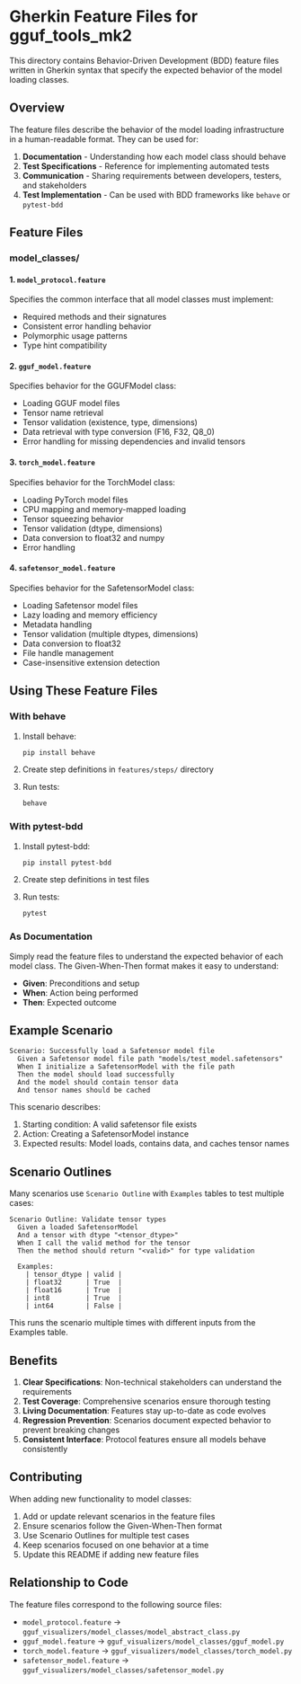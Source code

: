 # Gherkin Feature Files for gguf_tools_mk2

This directory contains Behavior-Driven Development (BDD) feature files written in Gherkin syntax that specify the expected behavior of the model loading classes.

## Overview

The feature files describe the behavior of the model loading infrastructure in a human-readable format. They can be used for:

1. **Documentation** - Understanding how each model class should behave
2. **Test Specifications** - Reference for implementing automated tests
3. **Communication** - Sharing requirements between developers, testers, and stakeholders
4. **Test Implementation** - Can be used with BDD frameworks like `behave` or `pytest-bdd`

## Feature Files

### model_classes/

#### 1. `model_protocol.feature`
Specifies the common interface that all model classes must implement:
- Required methods and their signatures
- Consistent error handling behavior
- Polymorphic usage patterns
- Type hint compatibility

#### 2. `gguf_model.feature`
Specifies behavior for the GGUFModel class:
- Loading GGUF model files
- Tensor name retrieval
- Tensor validation (existence, type, dimensions)
- Data retrieval with type conversion (F16, F32, Q8_0)
- Error handling for missing dependencies and invalid tensors

#### 3. `torch_model.feature`
Specifies behavior for the TorchModel class:
- Loading PyTorch model files
- CPU mapping and memory-mapped loading
- Tensor squeezing behavior
- Tensor validation (dtype, dimensions)
- Data conversion to float32 and numpy
- Error handling

#### 4. `safetensor_model.feature`
Specifies behavior for the SafetensorModel class:
- Loading Safetensor model files
- Lazy loading and memory efficiency
- Metadata handling
- Tensor validation (multiple dtypes, dimensions)
- Data conversion to float32
- File handle management
- Case-insensitive extension detection

## Using These Feature Files

### With behave

1. Install behave:
   ```bash
   pip install behave
   ```

2. Create step definitions in `features/steps/` directory

3. Run tests:
   ```bash
   behave
   ```

### With pytest-bdd

1. Install pytest-bdd:
   ```bash
   pip install pytest-bdd
   ```

2. Create step definitions in test files

3. Run tests:
   ```bash
   pytest
   ```

### As Documentation

Simply read the feature files to understand the expected behavior of each model class. The Given-When-Then format makes it easy to understand:

- **Given**: Preconditions and setup
- **When**: Action being performed
- **Then**: Expected outcome

## Example Scenario

```gherkin
Scenario: Successfully load a Safetensor model file
  Given a Safetensor model file path "models/test_model.safetensors"
  When I initialize a SafetensorModel with the file path
  Then the model should load successfully
  And the model should contain tensor data
  And tensor names should be cached
```

This scenario describes:
1. Starting condition: A valid safetensor file exists
2. Action: Creating a SafetensorModel instance
3. Expected results: Model loads, contains data, and caches tensor names

## Scenario Outlines

Many scenarios use `Scenario Outline` with `Examples` tables to test multiple cases:

```gherkin
Scenario Outline: Validate tensor types
  Given a loaded SafetensorModel
  And a tensor with dtype "<tensor_dtype>"
  When I call the valid method for the tensor
  Then the method should return "<valid>" for type validation

  Examples:
    | tensor_dtype | valid |
    | float32      | True  |
    | float16      | True  |
    | int8         | True  |
    | int64        | False |
```

This runs the scenario multiple times with different inputs from the Examples table.

## Benefits

1. **Clear Specifications**: Non-technical stakeholders can understand the requirements
2. **Test Coverage**: Comprehensive scenarios ensure thorough testing
3. **Living Documentation**: Features stay up-to-date as code evolves
4. **Regression Prevention**: Scenarios document expected behavior to prevent breaking changes
5. **Consistent Interface**: Protocol features ensure all models behave consistently

## Contributing

When adding new functionality to model classes:

1. Add or update relevant scenarios in the feature files
2. Ensure scenarios follow the Given-When-Then format
3. Use Scenario Outlines for multiple test cases
4. Keep scenarios focused on one behavior at a time
5. Update this README if adding new feature files

## Relationship to Code

The feature files correspond to the following source files:

- `model_protocol.feature` → `gguf_visualizers/model_classes/model_abstract_class.py`
- `gguf_model.feature` → `gguf_visualizers/model_classes/gguf_model.py`
- `torch_model.feature` → `gguf_visualizers/model_classes/torch_model.py`
- `safetensor_model.feature` → `gguf_visualizers/model_classes/safetensor_model.py`
